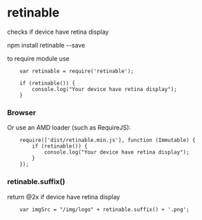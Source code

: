 # retinable


checks if device have retina display


npm install retinable --save


to require module use

```
    var retinable = require('retinable');

    if (retinable()) {
        console.log("Your device have retina display");
    }

```

### Browser

<script src="dist/retinable.min.js"></script>
<script>
    if (retinable()) {
        console.log("Your device have retina display");
    }
</script>


Or use an AMD loader (such as RequireJS):

```
    require(['dist/retinable.min.js'], function (Immutable) {
        if (retinable()) {
            console.log("Your device have retina display");
        }
    });
```

### retinable.suffix()

return @2x if device have retina display

```
    var imgSrc = "/img/logo" + retinable.suffix() + '.png';
```
